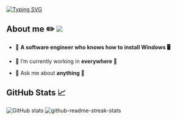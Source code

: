 <a href="https://git.io/typing-svg" style="display: inline;"><img src="https://readme-typing-svg.demolab.com?font=Fira+Code&weight=900&size=32&pause=1000&color=F7F7F7&random=false&width=435&lines=Hi%2C+I'm+Thien+Nguyen" alt="Typing SVG" /> </a>

## About me ✏️ ![](https://komarev.com/ghpvc/?username=hawknet37&color=blueviolet&label=VIEWS)
- 🙌 **A software engineer who knows how to install Windows 🖥️**

- 🔭 I’m currently working in **everywhere 💪**

- 💬 Ask me about **anything 🤣**

## GitHub Stats 📈
![GitHub stats](https://github-readme-stats.vercel.app/api?username=hawknet37&show_icons=true&theme=dark)
![github-readme-streak-stats](https://github-readme-streak-stats.herokuapp.com/?user=hawknet37&theme=dark)
